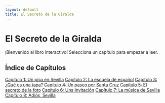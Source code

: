 ```yaml
---
layout: default
title: El Secreto de la Giralda
---
```


# El Secreto de la Giralda
¡Bienvenido al libro interactivo! Selecciona un capítulo para empezar a leer.

## Índice de Capítulos
<div class="chapter-list">
    <a href="capitulo-1.html">Capítulo 1: Un piso en Sevilla</a>
    <a href="capitulo-2.html">Capítulo 2: La escuela de español</a>
    <a href="capitulo-3.html">Capítulo 3: ¿Qué es una tapa?</a>
    <a href="capitulo-4.html">Capítulo 4: Un paseo por Santa Cruz</a>
    <a href="capitulo-5.html">Capítulo 5: El secreto de la foto</a>
    <a href="capitulo-6.html">Capítulo 6: Una invitación</a>
    <a href="capitulo-7.html">Capítulo 7: La música de Sevilla</a>
    <a href="capitulo-8.html">Capítulo 8: Adiós, Sevilla</a>
</div>
